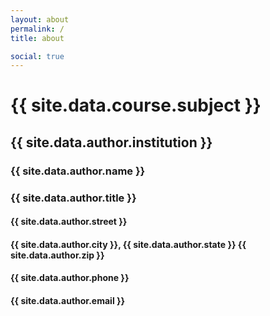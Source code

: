 ```yaml
---
layout: about
permalink: /
title: about

social: true
---
```


<h1 class="profile">{{ site.data.course.subject }}</h1>
<h2 class="profile">{{ site.data.author.institution }}</h2>
<h3 class="profile">{{ site.data.author.name }}</h3>
<h3 class="profile">{{ site.data.author.title }}</h3>
<h4 class="profile">{{ site.data.author.street }}</h4>
<h4 class="profile">{{ site.data.author.city }}, {{ site.data.author.state }} {{ site.data.author.zip }}</h4>
<h4 class="profile">{{ site.data.author.phone }}</h4>
<h4 class="profile">{{ site.data.author.email }}</h4>
